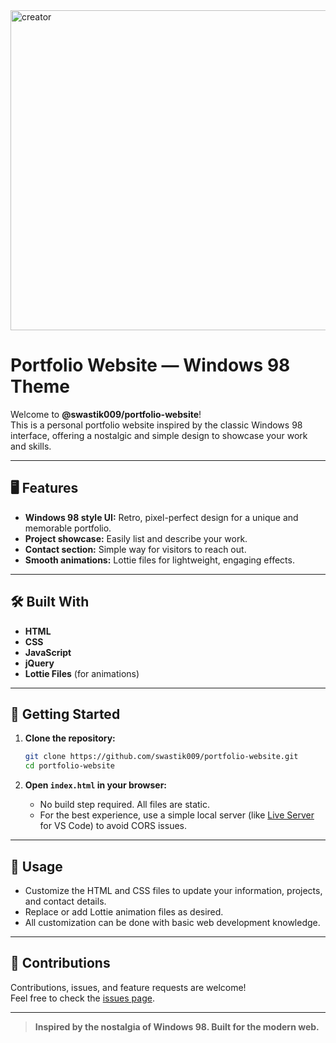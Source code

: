 

<img width="512" height="512" alt="creator" src="https://github.com/user-attachments/assets/12e55755-dc81-4972-aef1-0447afd5b838" />

# Portfolio Website — Windows 98 Theme

Welcome to **@swastik009/portfolio-website**!  
This is a personal portfolio website inspired by the classic Windows 98 interface, offering a nostalgic and simple design to showcase your work and skills.

---

## 🖥️ Features

- **Windows 98 style UI:** Retro, pixel-perfect design for a unique and memorable portfolio.
- **Project showcase:** Easily list and describe your work.
- **Contact section:** Simple way for visitors to reach out.
- **Smooth animations:** Lottie files for lightweight, engaging effects.

---

## 🛠️ Built With

- **HTML**
- **CSS**
- **JavaScript**
- **jQuery**
- **Lottie Files** (for animations)

---

## 🚀 Getting Started

1. **Clone the repository:**
   ```bash
   git clone https://github.com/swastik009/portfolio-website.git
   cd portfolio-website
   ```

2. **Open `index.html` in your browser:**
   - No build step required. All files are static.
   - For the best experience, use a simple local server (like [Live Server](https://marketplace.visualstudio.com/items?itemName=ritwickdey.LiveServer) for VS Code) to avoid CORS issues.

---

## 📸 Usage

- Customize the HTML and CSS files to update your information, projects, and contact details.
- Replace or add Lottie animation files as desired.
- All customization can be done with basic web development knowledge.

---

## 🤝 Contributions

Contributions, issues, and feature requests are welcome!  
Feel free to check the [issues page](https://github.com/swastik009/portfolio-website/issues).

---

> **Inspired by the nostalgia of Windows 98. Built for the modern web.**
